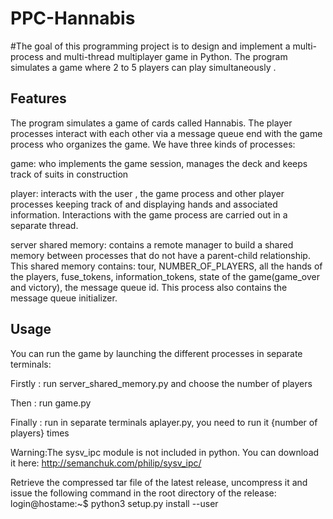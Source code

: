 # PPC-Hannabis
#The goal of this programming project is to design and implement a multi-process and multi-thread multiplayer game in Python. The program simulates a game where 2 to 5 players can play simultaneously .

## Features

The program simulates a game of cards called Hannabis. The player processes interact with each other via a message queue end with the game process who organizes the game.
We have three kinds of processes:

game: who implements the game session, manages the deck and keeps track of suits in construction

player: interacts with the user , the game process and other player processes keeping track of and displaying hands and associated information. Interactions with the game process are carried out in a separate thread. 

server shared memory: contains a remote manager to build a shared memory between processes that do not have a parent-child relationship. This shared memory contains: tour, NUMBER_OF_PLAYERS, all the hands of the players, fuse_tokens, information_tokens, state of the game(game_over and victory), the message queue id.
This process also contains the message queue initializer.

## Usage
You can run  the game by launching the different processes in separate terminals:

Firstly : run server_shared_memory.py and choose the number of players

Then : run game.py

Finally : run in separate terminals aplayer.py, you need to run it {number of players} times

Warning:The sysv_ipc module is not included in python. You can download it here:
http://semanchuk.com/philip/sysv_ipc/

Retrieve the compressed tar file of the latest release, uncompress it and issue the following command in the root directory of the release:
login@hostame:~$ python3 setup.py install --user


